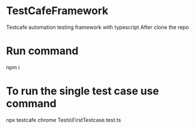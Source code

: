 # TestCafeFramework
Testcafe automation testing framework with typescript
After clone the repo 
# Run command 
npm i
# To run the single test case use command
npx testcafe chrome Tests\FirstTestcase.test.ts
